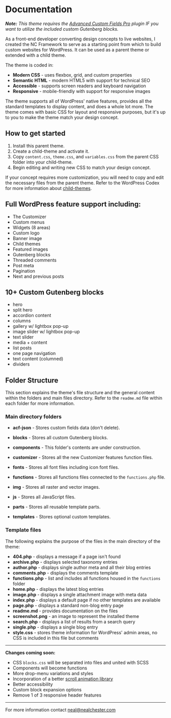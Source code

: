 # Documentation

***Note:** This theme requires the [Advanced Custom Fields Pro](https://www.advancedcustomfields.com/pro/) plugin IF you want to utilize the included custom Gutenberg blocks.*

As a front-end developer converting design concepts to live websites, I created the NC Framework to serve as a starting point from which to build custom websites for WordPress. It can be used as a parent theme or extended with a child theme. 

The theme is coded in:

* **Modern CSS** - uses flexbox, grid, and custom properties
* **Semantic HTML** - modern HTML5 with support for technical SEO
* **Accessible** - supports screen readers and keyboard navigation
* **Responsive** - mobile-friendly with support for responsive images

The theme supports all of WordPress' native features, provides all the standard templates to display content, and does a whole lot more. The theme comes with basic CSS for layout and responsive purposes, but it's up to you to make the theme match your design concept.

## How to get started

1. Install this parent theme.
2. Create a child-theme and activate it. 
3. Copy `content.css`, `theme.css`, and `variables.css` from the parent CSS folder into your child-theme.
4. Begin editing and writing new CSS to match your design concept. 

If your concept requires more customization, you will need to copy and edit the necessary files from the parent theme. Refer to the WordPress Codex for more information about [child-themes](https://developer.wordpress.org/themes/advanced-topics/child-themes/).

## Full WordPress feature support including:

  * The Customizer
  * Custom menus
  * Widgets (8 areas)
  * Custom logo
  * Banner image
  * Child themes
  * Featured images
  * Gutenberg blocks
  * Threaded comments
  * Post meta
  * Pagination
  * Next and previous posts

## 10+ Custom Gutenberg blocks

  * hero
  * split hero
  * accordion content
  * columns
  * gallery w/ lightbox pop-up
  * image slider w/ lightbox pop-up
  * text slider
  * media + content
  * list posts
  * one page navigation
  * text content (columned)
  * dividers


## Folder Structure

This section explains the theme's file structure and the general content within the folders and main files directory. Refer to the `readme.md` file within each folder for more information.

### Main directory folders

* **acf-json** - Stores custom fields data (don't delete).

* **blocks** - Stores all custom Gutenberg blocks.

* **components** - This folder's contents are under construction.

* **customizer** - Stores all the new Customizer features function files.

* **fonts** - Stores all font files including icon font files.

* **functions** - Stores all functions files connected to the `functions.php` file.

* **img** - Stores all raster and vector images. 

* **js** - Stores all JavaScript files.

* **parts** - Stores all reusable template parts.

* **templates** - Stores optional custom templates.

### Template files
The following explains the purpose of the files in the main directory of the theme:

* **404.php** - displays a message if a page isn't found
* **archive.php** - displays selected taxonomy entries
* **author.php** - displays single author meta and all their blog entries
* **comments.php** - displays the comments template
* **functions.php** - list and includes all functions housed in the `functions` folder 
* **home.php** - displays the latest blog entries 
* **image.php** - displays a single attachment image with meta data
* **index.php** - displays a default page if no other templates are available
* **page.php** - displays a standard non-blog entry page
* **readme.md** - provides documentation on the files
* **screenshot.png** - an image to represent the installed theme
* **search.php** - displays a list of results from a search query
* **single.php** - displays a single blog entry
* **style.css** - stores theme information for WordPress' admin areas, no CSS is included in this file but comments

***

**Changes coming soon:**

* CSS `blocks.css` will be separated into files and united with SCSS
* Components will become functions
* More drop-menu variations and styles
* Incorporation of a better [scroll animation library](https://greensock.com/)
* Better accessibility
* Custom block expansion options
* Remove 1 of 3 responsive header features

***

For more information contact neal@nealchester.com